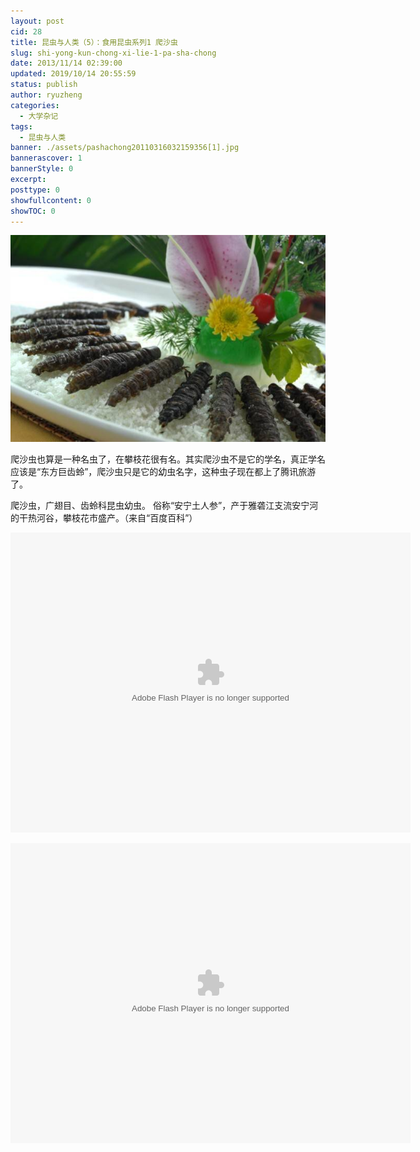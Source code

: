 ```yaml
---
layout: post
cid: 28
title: 昆虫与人类（5）：食用昆虫系列1 爬沙虫
slug: shi-yong-kun-chong-xi-lie-1-pa-sha-chong
date: 2013/11/14 02:39:00
updated: 2019/10/14 20:55:59
status: publish
author: ryuzheng
categories: 
  - 大学杂记
tags: 
  - 昆虫与人类
banner: ./assets/pashachong20110316032159356[1].jpg
bannerascover: 1
bannerStyle: 0
excerpt: 
posttype: 0
showfullcontent: 0
showTOC: 0
---
```



![爬沙虫](./assets/pashachong20110316032159356[1].jpg)

爬沙虫也算是一种名虫了，在攀枝花很有名。其实爬沙虫不是它的学名，真正学名应该是&ldquo;东方巨齿蛉&rdquo;，爬沙虫只是它的幼虫名字，这种虫子现在都上了腾讯旅游了。

爬沙虫，广翅目、齿蛉科昆虫幼虫。 俗称&ldquo;安宁土人参&rdquo;，产于雅砻江支流安宁河的干热河谷，攀枝花市盛产。（来自&ldquo;百度百科&rdquo;）

<embed allowfullscreen="true" allowscriptaccess="always" bgcolor="#000000" flashvars="adCalls=http%3A//pubads.g.doubleclick.net/gampad/adx%3Fiu%3D/8962/web_cntv/dicengye_qiantiepian1%26sz%3D7x1%26c%3D1384396589709%26m%3Dtext/xml%26t%3Dpage_group%253Ddianbo%2526subsite%253Dtv%2526CHANNEL%253D1%2526sorts%253D1%2526maima1%253D33%2526maima2%253D13%2526maima3%253D01%2526maima4%253D00%2526pindao%253Dzcctv7%2526shipinji%253Dz_E7_A7_91_E6_8A_80_E8_8B_91%2526shichang%253D5%7B%21@%23%7Dhttp%3A//pubads.g.doubleclick.net/gampad/adx%3Fiu%3D/8962/web_cntv/dicengye_qiantiepian2%26sz%3D7x2%26c%3D1384396589710%26m%3Dtext/xml%26t%3Dpage_group%253Ddianbo%2526subsite%253Dtv%2526CHANNEL%253D1%2526sorts%253D1%2526maima1%253D33%2526maima2%253D13%2526maima3%253D01%2526maima4%253D00%2526pindao%253Dzcctv7%2526shipinji%253Dz_E7_A7_91_E6_8A_80_E8_8B_91%2526shichang%253D5&amp;adBanner=http%3A//pubads.g.doubleclick.net/gampad/adx%3Fiu%3D/8962/web_cntv/dicengye_xuanfubanner%26sz%3D1x1%26c%3D1384396589710%26m%3Dtext/xml%26t%3Dpage_group%253Ddianbo%2526subsite%253Dtv%2526CHANNEL%253D1%2526sorts%253D1%2526maima1%253D33%2526maima2%253D13%2526maima3%253D01%2526maima4%253D00%2526pindao%253Dzcctv7%2526shipinji%253Dz_E7_A7_91_E6_8A_80_E8_8B_91%2526shichang%253D5&amp;adText=http%3A//pubads.g.doubleclick.net/gampad/adx%3Fiu%3D/8962/web_cntv/dicengye_kongzhitiaowenzi%26sz%3D1x1%26c%3D1384396589710%26m%3Dtext/xml%26t%3Dpage_group%253Ddianbo%2526subsite%253Dtv%2526CHANNEL%253D1%2526sorts%253D1%2526maima1%253D33%2526maima2%253D13%2526maima3%253D01%2526maima4%253D00%2526pindao%253Dzcctv7%2526shipinji%253Dz_E7_A7_91_E6_8A_80_E8_8B_91%2526shichang%253D5&amp;videoId=VIDE100148316840&amp;filePath=&amp;isAutoPlay=false&amp;url=http://tv.cntv.cn/video/C10343/201884f6da9a46bd988873df23b25386&amp;tai=tv&amp;configPath=http://js.player.cntv.cn/xml/config/outside.xml&amp;widgetsConfig=http://js.player.cntv.cn/xml/widgetsConfig/common.xml&amp;languageConfig=&amp;hour24DataURL=VodCycleData.xml&amp;outsideChannelId=channelBugu&amp;videoCenterId=201884f6da9a46bd988873df23b25386" height="480" id="v_player_cctv" lk_media="yes" lk_mediaid="lk_juiceapp_mediaPopup_1257416656250" menu="false" name="v_player_cctv" quality="best" src="http://player.cntv.cn/standard/cntvOutSidePlayer.swf" type="application/x-shockwave-flash" width="640"></embed>

<embed allowfullscreen="true" allowscriptaccess="always" bgcolor="#000000" flashvars="adCalls=http%3A//pubads.g.doubleclick.net/gampad/adx%3Fiu%3D/8962/web_cntv/dicengye_qiantiepian1%26sz%3D7x1%26c%3D1384396720370%26m%3Dtext/xml%26t%3Dpage_group%253Ddianbo%2526subsite%253Dtv%2526CHANNEL%253D1%2526sorts%253D1%2526maima1%253D33%2526maima2%253D13%2526maima3%253D01%2526maima4%253D00%2526pindao%253Dz%2526shipinji%253Dz_E7_A7_91_E6_8A_80_E8_8B_91%2526shichang%253D0%7B%21@%23%7Dhttp%3A//pubads.g.doubleclick.net/gampad/adx%3Fiu%3D/8962/web_cntv/dicengye_qiantiepian2%26sz%3D7x2%26c%3D1384396720370%26m%3Dtext/xml%26t%3Dpage_group%253Ddianbo%2526subsite%253Dtv%2526CHANNEL%253D1%2526sorts%253D1%2526maima1%253D33%2526maima2%253D13%2526maima3%253D01%2526maima4%253D00%2526pindao%253Dz%2526shipinji%253Dz_E7_A7_91_E6_8A_80_E8_8B_91%2526shichang%253D0&amp;adAfter=http%3A//pubads.g.doubleclick.net/gampad/adx%3Fiu%3D/8962/web_cntv/dicengye_houtiepian%26sz%3D8x1%26c%3D1384396720371%26m%3Dtext/xml%26t%3Dpage_group%253Ddianbo%2526subsite%253Dtv%2526CHANNEL%253D1%2526sorts%253D1%2526maima1%253D33%2526maima2%253D13%2526maima3%253D01%2526maima4%253D00%2526pindao%253Dz%2526shipinji%253Dz_E7_A7_91_E6_8A_80_E8_8B_91%2526shichang%253D0&amp;adPause=http%3A//pubads.g.doubleclick.net/gampad/adx%3Fiu%3D/8962/web_cntv/dicengye_zanting%26sz%3D1x1%26c%3D1384396720371%26m%3Dtext/xml%26t%3Dpage_group%253Ddianbo%2526subsite%253Dtv%2526CHANNEL%253D1%2526sorts%253D1%2526maima1%253D33%2526maima2%253D13%2526maima3%253D01%2526maima4%253D00%2526pindao%253Dz%2526shipinji%253Dz_E7_A7_91_E6_8A_80_E8_8B_91%2526shichang%253D0&amp;adCorner=http%3A//pubads.g.doubleclick.net/gampad/adx%3Fiu%3D/8962/web_cntv/dicengye_jiaobiao%26sz%3D1x1%26c%3D1384396720371%26m%3Dtext/xml%26t%3Dpage_group%253Ddianbo%2526subsite%253Dtv%2526CHANNEL%253D1%2526sorts%253D1%2526maima1%253D33%2526maima2%253D13%2526maima3%253D01%2526maima4%253D00%2526pindao%253Dz%2526shipinji%253Dz_E7_A7_91_E6_8A_80_E8_8B_91%2526shichang%253D0&amp;adBanner=http%3A//pubads.g.doubleclick.net/gampad/adx%3Fiu%3D/8962/web_cntv/dicengye_xuanfubanner%26sz%3D1x1%26c%3D1384396720372%26m%3Dtext/xml%26t%3Dpage_group%253Ddianbo%2526subsite%253Dtv%2526CHANNEL%253D1%2526sorts%253D1%2526maima1%253D33%2526maima2%253D13%2526maima3%253D01%2526maima4%253D00%2526pindao%253Dz%2526shipinji%253Dz_E7_A7_91_E6_8A_80_E8_8B_91%2526shichang%253D0&amp;adText=http%3A//pubads.g.doubleclick.net/gampad/adx%3Fiu%3D/8962/web_cntv/dicengye_kongzhitiaowenzi%26sz%3D1x1%26c%3D1384396720371%26m%3Dtext/xml%26t%3Dpage_group%253Ddianbo%2526subsite%253Dtv%2526CHANNEL%253D1%2526sorts%253D1%2526maima1%253D33%2526maima2%253D13%2526maima3%253D01%2526maima4%253D00%2526pindao%253Dz%2526shipinji%253Dz_E7_A7_91_E6_8A_80_E8_8B_91%2526shichang%253D0&amp;videoId=2013&amp;filePath=/&amp;isAutoPlay=false&amp;url=http://search.cctv.com/playVideo.html?detailsid=1b92cd0186a44a85a5d6b8501cda891b&amp;ad_maima=860010-1133130100&amp;title=%E7%A7%91%E6%8A%80%E8%8B%91&amp;tai=search&amp;configPath=http://js.player.cntv.cn/xml/config/outside.xml&amp;widgetsConfig=http://js.player.cntv.cn/xml/widgetsConfig/common.xml&amp;languageConfig=&amp;hour24DataURL=VodCycleData.xml&amp;outsideChannelId=channelBugu&amp;videoCenterId=1b92cd0186a44a85a5d6b8501cda891b" height="480" id="v_player_cctv" lk_media="yes" lk_mediaid="lk_juiceapp_mediaPopup_1257416656250" menu="false" name="v_player_cctv" quality="best" src="http://player.cntv.cn/standard/cntvOutSidePlayer.swf" type="application/x-shockwave-flash" width="640"></embed>